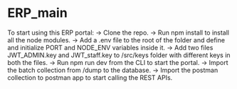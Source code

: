 # ERP_main

To start using this ERP portal:
-> Clone the repo.
-> Run npm install to install all the node modules.
-> Add a .env file to the root of the folder and define and initialize PORT and NODE_ENV variables inside it.
-> Add two files JWT_ADMIN.key and JWT_staff.key to /src/keys folder with different keys in both the files.
-> Run npm run dev from the CLI to start the portal.
-> Import the batch collection from /dump to the database.
-> Import the postman collection to postman app to start calling the REST APIs. 